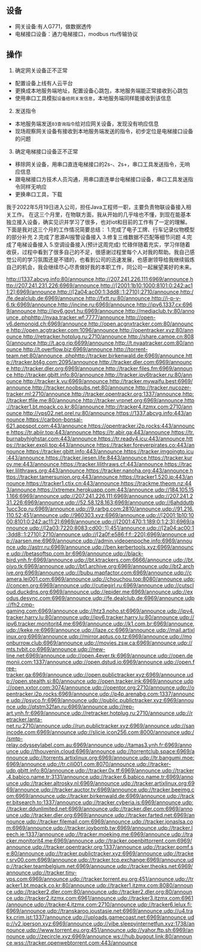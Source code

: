 ## 设备
- 网关设备:有人G771，做数据透传
- 电梯接口设备：通力电梯接口，modbus rtu传输协议

## 操作
1. 确定网关设备正不正常
- 配置设备上线有人云平台
- 更换成本地服务端地址，配置设备心跳包，本地服务端能正常接收到心跳包
- 使用串口工具模拟`设备给网关发信息`，本地服务端同样能接收到该信息

2. 发送指令
- 本地服务端发送`03查询指令`给对应网关设备，发现没有响应信息
- 现场观察网关设备有接收到本地服务端发送的指令，初步定位是电梯接口设备的问题

3. 确定电梯接口设备正不正常
- 移除网关设备，用串口直连电梯接口的2s-、2s+，串口工具发送指令，无响应信息
- 跟电梯接口方技术人员沟通，用串口直连单台电梯接口设备，串口工具发送指令同样无响应
- 更换串口工具，下载

我于2022年5月19日进入公司，担任Java工程师一职，主要负责物联设备接入相关工作。
在这三个月里，在物联方面，我从开始的几乎啥也不懂，到现在能基本独立接入设备，确实见识并学习了很多，也对iot和目前的工作有了一定的理解。
下面是我对这三个月的工作情况简要总结：
1.完成了电子工牌、行车记录仪物模型的部分补充
2.完成了思源AI报警设备接入
3.修复三维数据不匹配等细节问题
4.完成了电梯设备接入
5.空调设备接入(预计这周完成)
忙碌伴随着充实，学习伴随着收获，过程中看到了很多自己的不足，很感谢过程里每个人对我的帮助。我自己感觉公司的学习氛围还是不错的，也看到公司的迅速发展，也感谢领导给我继续锻炼自己的机会，我会继续尽心尽责做好我的本职工作，同公司一起展望美好的未来。


http://1337.abcvg.info:80/announce,http://207.241.226.111:6969/announce,http://207.241.231.226:6969/announce,http://[2001:1b10:1000:8101:0:242:ac11:2]:6969/announce,http://[2a04:ac00:1:3dd8::1:2710]:2710/announce,http://fe.dealclub.de:6969/announce,http://fxtt.ru:80/announce,http://i-p-v-6.tk:6969/announce,http://incine.ru:6969/announce,http://ipv6.1337.cx:6969/announce,http://ipv6.govt.hu:6969/announce,http://mediaclub.tv:80/announce,.phphttp://nyaa.tracker.wf:7777/announce,http://open-v6.demonoid.ch:6969/announce,http://open.acgnxtracker.com:80/announce,http://open.acgtracker.com:1096/announce,http://opentracker.xyz:80/announce,http://retracker.hotplug.ru:2710/announce,http://share.camoe.cn:8080/announce,http://t.acg.rip:6699/announce,http://t.nyaatracker.com:80/announce,http://t.overflow.biz:6969/announce,http://torrent-team.net:80/announce,.phphttp://tracker.birkenwald.de:6969/announce,http://tracker.bt4g.com:2095/announce,http://tracker.dler.com:6969/announce,http://tracker.dler.org:6969/announce,http://tracker.files.fm:6969/announce,http://tracker.gbitt.info:80/announce,http://tracker.ipv6tracker.ru:80/announce,http://tracker.k.vu:6969/announce,http://tracker.mywaifu.best:6969/announce,http://tracker.noobsubs.net:80/announce,http://tracker.nucozer-tracker.ml:2710/announce,http://tracker.opentrackr.org:1337/announce,http://tracker.tfile.me:80/announce,http://tracker.vrpnet.org:6969/announce,http://tracker1.bt.moack.co.kr:80/announce,http://tracker4.itzmx.com:2710/announce,http://vps02.net.orel.ru:80/announce,https://1337.abcvg.info:443/announce,https://carbon-bonsai-621.appspot.com:443/announce,https://opentracker.i2p.rocks:443/announce,https://tr.abiir.top:443/announce,https://tr.abir.ga:443/announce,https://tr.burnabyhighstar.com:443/announce,https://tr.ready4.icu:443/announce,https://tracker.expli.top:443/announce,https://tracker.foreverpirates.co:443/announce,https://tracker.gbitt.info:443/announce,https://tracker.imgoingto.icu:443/announce,https://tracker.jiesen.life:8443/announce,https://tracker.kuroy.me:443/announce,https://tracker.lilithraws.cf:443/announce,https://tracker.lilithraws.org:443/announce,https://tracker.nanoha.org:443/announce,https://tracker.tamersunion.org:443/announce,https://tracker1.520.jp:443/announce,https://tracker1.ctix.cn:443/announce,https://trackme.theom.nz:443/announce,https://xtremex.herokuapp.com:443/announce,udp://184.105.151.166:6969/announce,udp://207.241.226.111:6969/announce,udp://207.241.231.226:6969/announce,udp://52.58.128.163:6969/announce,udp://6ahddutb1ucc3cp.ru:6969/announce,udp://9.rarbg.com:2810/announce,udp://91.216.110.52:451/announce,udp://960303.xyz:6969/announce,udp://[2001:1b10:1000:8101:0:242:ac11:2]:6969/announce,udp://[2001:470:1:189:0:1:2:3]:6969/announce,udp://[2a03:7220:8083:cd00::1]:451/announce,udp://[2a04:ac00:1:3dd8::1:2710]:2710/announce,udp://[2a0f:e586:f:f::220]:6969/announce,udp://aarsen.me:6969/announce,udp://admin.videoenpoche.info:6969/announce,udp://astrr.ru:6969/announce,udp://ben.kerbertools.xyz:6969/announce,udp://betasoftsp.com.br:6969/announce,udp://black-bird.ynh.fr:6969/announce,udp://bt.ktrackers.com:6666/announce,udp://bt.oiyo.tk:6969/announce,udp://bt1.archive.org:6969/announce,udp://bt2.archive.org:6969/announce,udp://bubu.mapfactor.com:6969/announce,udp://camera.lei001.com:6969/announce,udp://chouchou.top:8080/announce,udp://concen.org:6969/announce,udp://cutiegirl.ru:6969/announce,udp://cutscloud.duckdns.org:6969/announce,udp://epider.me:6969/announce,udp://exodus.desync.com:6969/announce,udp://fe.dealclub.de:6969/announce,udp://fh2.cmp-gaming.com:6969/announce,udp://htz3.noho.st:6969/announce,udp://ipv4.tracker.harry.lu:80/announce,udp://ipv6.tracker.harry.lu:80/announce,udp://ipv6.tracker.monitorit4.me:6969/announce,udp://k1.com.br:6969/announce,udp://keke.re:6969/announce,udp://laze.cc:6969/announce,udp://mail.artixlinux.org:6969/announce,udp://mirror.aptus.co.tz:6969/announce,udp://moonburrow.club:6969/announce,udp://movies.zsw.ca:6969/announce,udp://mts.tvbit.co:6969/announce,udp://new-line.net:6969/announce,udp://open.4ever.tk:6969/announce,udp://open.demonii.com:1337/announce,udp://open.dstud.io:6969/announce,udp://open.free-tracker.ga:6969/announce,udp://open.publictracker.xyz:6969/announce,udp://open.stealth.si:80/announce,udp://open.tracker.ink:6969/announce,udp://open.xxtor.com:3074/announce,udp://opentor.org:2710/announce,udp://opentracker.i2p.rocks:6969/announce,udp://p4p.arenabg.com:1337/announce,udp://psyco.fr:6969/announce,udp://public.publictracker.xyz:6969/announce,udp://qtstm32fan.ru:6969/announce,udp://rep-art.ynh.fr:6969/announce,udp://retracker.hotplug.ru:2710/announce,udp://retracker.lanta-net.ru:2710/announce,udp://run.publictracker.xyz:6969/announce,udp://sanincode.com:6969/announce,udp://slicie.icon256.com:8000/announce,udp://smtp-relay.odysseylabel.com.au:6969/announce,udp://tamas3.ynh.fr:6969/announce,udp://thouvenin.cloud:6969/announce,udp://torrentclub.space:6969/announce,udp://torrents.artixlinux.org:6969/announce,udp://tr.bangumi.moe:6969/announce,udp://tr.cili001.com:8070/announce,udp://tracker-udp.gbitt.info:80/announce,udp://tracker.0x.tf:6969/announce,udp://tracker.4.babico.name.tr:3131/announce,udp://tracker.6.babico.name.tr:6969/announce,udp://tracker.altrosky.nl:6969/announce,udp://tracker.artixlinux.org:6969/announce,udp://tracker.auctor.tv:6969/announce,udp://tracker.beeimg.com:6969/announce,udp://tracker.birkenwald.de:6969/announce,udp://tracker.bitsearch.to:1337/announce,udp://tracker.cyberia.is:6969/announce,udp://tracker.ddunlimited.net:6969/announce,udp://tracker.dler.com:6969/announce,udp://tracker.dler.org:6969/announce,udp://tracker.farted.net:6969/announce,udp://tracker.filemail.com:6969/announce,udp://tracker.jonaslsa.com:6969/announce,udp://tracker.joybomb.tw:6969/announce,udp://tracker.leech.ie:1337/announce,udp://tracker.moeking.me:6969/announce,udp://tracker.monitorit4.me:6969/announce,udp://tracker.openbittorrent.com:6969/announce,udp://tracker.opentrackr.org:1337/announce,udp://tracker.pomf.se:80/announce,udp://tracker.publictracker.xyz:6969/announce,udp://tracker.srv00.com:6969/announce,udp://tracker.tcp.exchange:6969/announce,udp://tracker.teambelgium.net:6969/announce,udp://tracker.theoks.net:6969/announce,udp://tracker.tiny-vps.com:6969/announce,udp://tracker.torrent.eu.org:451/announce,udp://tracker1.bt.moack.co.kr:80/announce,udp://tracker1.itzmx.com:8080/announce,udp://tracker2.dler.com:80/announce,udp://tracker2.dler.org:80/announce,udp://tracker2.itzmx.com:6961/announce,udp://tracker3.itzmx.com:6961/announce,udp://tracker4.itzmx.com:2710/announce,udp://tracker6.lelux.fi:6969/announce,udp://transkaroo.joustasie.net:6969/announce,udp://u4.trakx.crim.ist:1337/announce,udp://uploads.gamecoast.net:6969/announce,udp://v2.iperson.xyz:6969/announce,udp://vibe.sleepyinternetfun.xyz:1738/announce,udp://www.torrent.eu.org:451/announce,udp://yahor.ftp.sh:6969/announce,udp://zecircle.xyz:6969/announce,ws://hub.bugout.link:80/announce,wss://tracker.openwebtorrent.com:443/announce